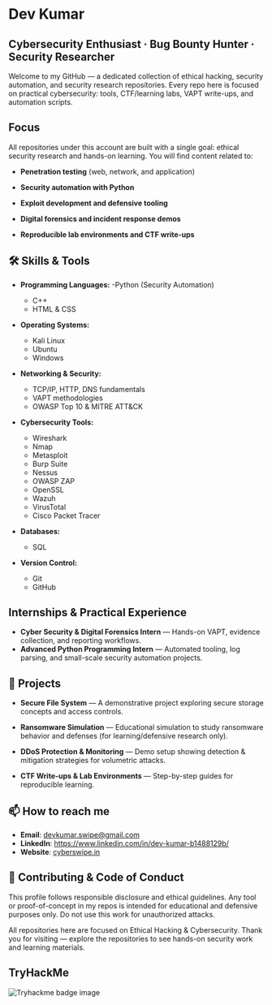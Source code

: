 # **Dev Kumar**

## **Cybersecurity Enthusiast   ·   Bug Bounty Hunter   ·   Security Researcher**

Welcome to my GitHub — a dedicated collection of ethical hacking, security automation, and security research repositories. Every repo here is focused on practical cybersecurity: tools, CTF/learning labs, VAPT write-ups, and automation scripts.

## Focus

All repositories under this account are built with a single goal: ethical security research and hands-on learning. You will find content related to:

- **Penetration testing** (web, network, and application)

- **Security automation with Python**

- **Exploit development and defensive tooling**

- **Digital forensics and incident response demos**

- **Reproducible lab environments and CTF write-ups**
  
## 🛠️ Skills & Tools

- **Programming Languages:**
    -Python (Security Automation)
    - C++
    - HTML & CSS

- **Operating Systems:**
    - Kali Linux
    - Ubuntu
    - Windows

- **Networking & Security:**

    - TCP/IP, HTTP, DNS fundamentals
    - VAPT methodologies
    - OWASP Top 10 & MITRE ATT&CK

- **Cybersecurity Tools:**
    - Wireshark
    - Nmap
    - Metasploit
    - Burp Suite
    - Nessus
    - OWASP ZAP
    - OpenSSL
    - Wazuh
    - VirusTotal
    - Cisco Packet Tracer

- **Databases:**
    - SQL

- **Version Control:**
    - Git
    - GitHub

## Internships & Practical Experience

- **Cyber Security & Digital Forensics Intern** — Hands-on VAPT, evidence collection, and reporting workflows.
- **Advanced Python Programming Intern** — Automated tooling, log parsing, and small-scale security automation projects.

## 🌟 Projects

- **Secure File System** — A demonstrative project exploring secure storage concepts and access controls.

- **Ransomware Simulation** — Educational simulation to study ransomware behavior and defenses (for learning/defensive research only).

- **DDoS Protection & Monitoring** — Demo setup showing detection & mitigation strategies for volumetric attacks.

- **CTF Write-ups & Lab Environments** — Step-by-step guides for reproducible learning.

## 📫 How to reach me

- **Email**: devkumar.swipe@gmail.com
- **LinkedIn**: https://www.linkedin.com/in/dev-kumar-b1488129b/
- **Website**: [cyberswipe.in](https://cyberswipe.in)

## 🤝 Contributing & Code of Conduct

This profile follows responsible disclosure and ethical guidelines. Any tool or proof-of-concept in my repos is intended for educational and defensive purposes only. Do not use this work for unauthorized attacks.


All repositories here are focused on Ethical Hacking & Cybersecurity.
Thank you for visiting — explore the repositories to see hands-on security work and learning materials.

## TryHackMe

<img src="https://tryhackme-badges.s3.amazonaws.com/dev.ind.png" alt="Tryhackme badge image" />
